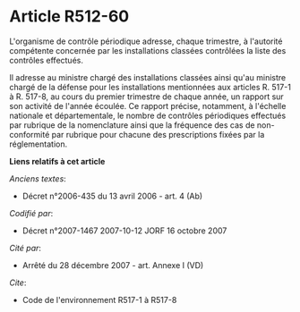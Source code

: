 # Article R512-60

L'organisme de contrôle périodique adresse, chaque trimestre, à l'autorité compétente concernée par les installations
classées contrôlées la liste des contrôles effectués.

Il adresse au ministre chargé des installations classées ainsi qu'au ministre chargé de la défense pour les installations
mentionnées aux articles R. 517-1 à R. 517-8, au cours du premier trimestre de chaque année, un rapport sur son activité de
l'année écoulée. Ce rapport précise, notamment, à l'échelle nationale et départementale, le nombre de contrôles périodiques
effectués par rubrique de la nomenclature ainsi que la fréquence des cas de non-conformité par rubrique pour chacune des
prescriptions fixées par la réglementation.

**Liens relatifs à cet article**

_Anciens textes_:

  - Décret n°2006-435 du 13 avril 2006 - art. 4 (Ab)

_Codifié par_:

  - Décret n°2007-1467 2007-10-12 JORF 16 octobre 2007

_Cité par_:

  - Arrêté du 28 décembre 2007 - art. Annexe I (VD)

_Cite_:

  - Code de l'environnement R517-1 à R517-8
